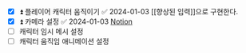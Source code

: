 - [x] ⏫ 플레이어 캐릭터 움직이기 ✅ 2024-01-03
      [[향상된 입력]]으로 구현한다.
- [x] ⏫ 카메라 설정 ✅ 2024-01-03
      [Notion](https://tyt0815.notion.site/42-Character-Camera-and-SpringArm-ca995ae65c4f43fe8672390f3c9cd521?pvs=4)
- [ ] 캐릭터 임시 메시 설정
- [ ] 캐릭터 움직임 애니메이션 설정